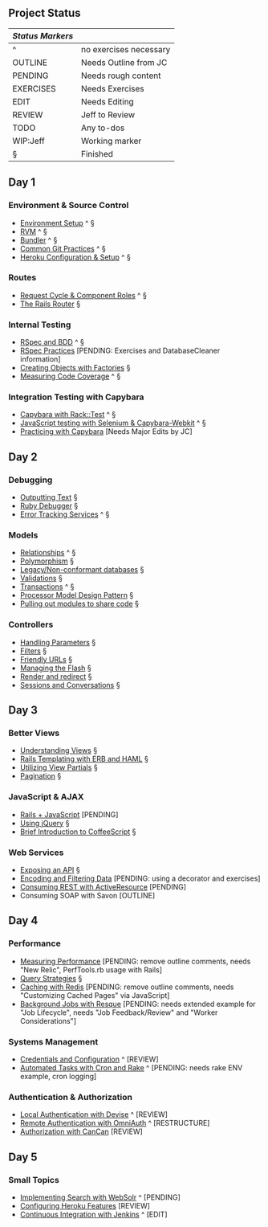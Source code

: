 ## Project Status

|         *Status Markers*          ||
| :-- | :--------------------------- |
|  ^  | no exercises necessary       |
|  OUTLINE   | Needs Outline from JC |
|  PENDING   | Needs rough content   |
|  EXERCISES | Needs Exercises       |
|  EDIT      | Needs Editing         |
|  REVIEW    | Jeff to Review        |
|  TODO      | Any to-dos            |
|  WIP:Jeff  | Working marker        |
|  §         | Finished              |

## Day 1

###	Environment & Source Control

* [Environment Setup](environment/environment.markdown) ^ §
* [RVM](environment/rvm.markdown) ^ §
* [Bundler](environment/bundler.markdown) ^ §
* [Common Git Practices](environment/git_strategy.markdown) ^ §
* [Heroku Configuration & Setup](environment/heroku.markdown) ^ §

###	Routes

* [Request Cycle & Component Roles](routes/request_cycle.markdown) ^ §
* [The Rails Router](routes/router.markdown) §

###	Internal Testing

* [RSpec and BDD](internal_testing/rspec_and_bdd.markdown) ^ §
* [RSpec Practices](internal_testing/rspec_practices.markdown) [PENDING: Exercises and DatabaseCleaner information]
* [Creating Objects with Factories](internal_testing/factories.markdown) §
* [Measuring Code Coverage](internal_testing/code_coverage.markdown) ^ §

###	Integration Testing with Capybara

* [Capybara with Rack::Test](capybara/capybara_with_rack_test.markdown) ^ §
* [JavaScript testing with Selenium & Capybara-Webkit](capybara/capybara_with_selenium_and_webkit.markdown) ^ §
* [Practicing with Capybara](capybara/capybara_practice.markdown) [Needs Major Edits by JC]

## Day 2

###	Debugging

* [Outputting Text](debugging/outputting_text.markdown) §
* [Ruby Debugger](debugging/debugger.markdown) §
* [Error Tracking Services](debugging/error_services.markdown) ^ §

###	Models

* [Relationships](models/relationships.markdown) ^ §
* [Polymorphism](models/polymorphism.markdown) §
* [Legacy/Non-conformant databases](models/legacy_databases.markdown) §
* [Validations](models/validations.markdown) §
* [Transactions](models/transactions.markdown) ^ §
* [Processor Model Design Pattern](models/processor_models.markdown) §
* [Pulling out modules to share code](models/modules.markdown) §

###	Controllers

* [Handling Parameters](controllers/parameters.markdown) §
* [Filters](controllers/filters.markdown) §
* [Friendly URLs](controllers/friendly-urls.markdown) §
* [Managing the Flash](controllers/flash.markdown) §
* [Render and redirect](controllers/render_and_redirect.markdown) §
* [Sessions and Conversations](controllers/sessions_and_conversations.markdown) §

## Day 3

###	Better Views

* [Understanding Views](better_views/understanding_views.markdown) §
* [Rails Templating with ERB and HAML](better_views/erb_and_haml.markdown) §
* [Utilizing View Partials](better_views/view_partials.markdown) §
* [Pagination](better_views/pagination.markdown) §

###	JavaScript & AJAX

* [Rails + JavaScript](javascript/rails_and_javascript.markdown) [PENDING]
* [Using jQuery](javascript/jquery.markdown) §
* [Brief Introduction to CoffeeScript](javascript/coffeescript.markdown)  §

###	Web Services

* [Exposing an API](web_services/api.markdown) §
* [Encoding and Filtering Data](web_services/encoding_and_filtering.markdown) [PENDING: using a decorator and exercises]
* [Consuming REST with ActiveResource](web_services/activeresource.markdown) [PENDING]
* Consuming SOAP with Savon [OUTLINE]

## Day 4

### Performance

* [Measuring Performance](performance/measuring.markdown) [PENDING: remove outline comments, needs "New Relic", PerfTools.rb usage with Rails]
* [Query Strategies](performance/queries.markdown) §
* [Caching with Redis](performance/caching.markdown) [PENDING: remove outline comments, needs "Customizing Cached Pages" via JavaScript]
* [Background Jobs with Resque](performance/background_jobs.markdown) [PENDING: needs extended example for "Job Lifecycle", needs "Job Feedback/Review" and "Worker Considerations"]

### Systems Management

* [Credentials and Configuration](systems/credentials_and_configuration.markdown) ^ [REVIEW]
* [Automated Tasks with Cron and Rake](systems/automation.markdown) ^ [PENDING: needs rake ENV example, cron logging]

### Authentication & Authorization

* [Local Authentication with Devise](auth/local_authentication.markdown) ^ [REVIEW]
* [Remote Authentication with OmniAuth](auth/remote_authentication.markdown) ^ [RESTRUCTURE]
* [Authorization with CanCan](auth/authorization.markdown) [REVIEW]

## Day 5

###	Small Topics

* [Implementing Search with WebSolr](topics/search.markdown) ^ [PENDING]
* [Configuring Heroku Features](topics/heroku.markdown) [REVIEW]
* [Continuous Integration with Jenkins](topics/continuous_integration.markdown) ^ [EDIT]
